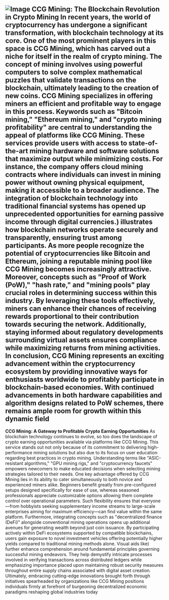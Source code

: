 
![Image](https://github.com/user-attachments/assets/4a25d116-2220-4385-b08e-f287af8fcbc4)
**CCG Mining: The Blockchain Revolution in Crypto Mining**
In recent years, the world of cryptocurrency has undergone a significant transformation, with blockchain technology at its core. One of the most prominent players in this space is CCG Mining, which has carved out a niche for itself in the realm of crypto mining. The concept of mining involves using powerful computers to solve complex mathematical puzzles that validate transactions on the blockchain, ultimately leading to the creation of new coins. CCG Mining specializes in offering miners an efficient and profitable way to engage in this process.
Keywords such as "Bitcoin mining," "Ethereum mining," and "crypto mining profitability" are central to understanding the appeal of platforms like CCG Mining. These services provide users with access to state-of-the-art mining hardware and software solutions that maximize output while minimizing costs. For instance, the company offers cloud mining contracts where individuals can invest in mining power without owning physical equipment, making it accessible to a broader audience.
The integration of blockchain technology into traditional financial systems has opened up unprecedented opportunities for earning passive income through digital currencies.) illustrates how blockchain networks operate securely and transparently, ensuring trust among participants. As more people recognize the potential of cryptocurrencies like Bitcoin and Ethereum, joining a reputable mining pool like CCG Mining becomes increasingly attractive.
Moreover, concepts such as "Proof of Work (PoW)," "hash rate," and "mining pools" play crucial roles in determining success within this industry. By leveraging these tools effectively, miners can enhance their chances of receiving rewards proportional to their contribution towards securing the network. Additionally, staying informed about regulatory developments surrounding virtual assets ensures compliance while maximizing returns from mining activities.
In conclusion, CCG Mining represents an exciting advancement within the cryptocurrency ecosystem by providing innovative ways for enthusiasts worldwide to profitably participate in blockchain-based economies. With continued advancements in both hardware capabilities and algorithm designs related to PoW schemes, there remains ample room for growth within this dynamic field 
---
**CCG Mining: A Gateway to Profitable Crypto Earning Opportunities**
As blockchain technology continues to evolve, so too does the landscape of crypto earning opportunities available via platforms like CCG Mining. This service stands out not only because of its commitment to delivering high-performance mining solutions but also due to its focus on user education regarding best practices in crypto mining. Understanding terms like "ASIC-resistant algorithms," "GPU mining rigs," and "cryptocurrency faucets" empowers newcomers to make educated decisions when selecting mining strategies tailored to their needs.
One key advantage offered by CCG Mining lies in its ability to cater simultaneously to both novice and experienced miners alike. Beginners benefit greatly from pre-configured setups designed specifically for ease of use, whereas seasoned professionals appreciate customizable options allowing them complete control over operational parameters. Such flexibility ensures that everyone—from hobbyists seeking supplementary income streams to large-scale enterprises aiming for maximum efficiency—can find value within the same platform.
Furthermore, integrating concepts such as "decentralized finance (DeFi)" alongside conventional mining operations opens up additional avenues for generating wealth beyond just coin issuance. By participating actively within DeFi ecosystems supported by compatible blockchains, users gain exposure to novel investment vehicles offering potentially higher yields compared to traditional mining methods alone.
Visual aids like) further enhance comprehension around fundamental principles governing successful mining endeavors. They help demystify intricate processes involved in verifying transactions across distributed ledgers while emphasizing importance placed upon maintaining robust security measures throughout entire supply chains associated with digital asset creation.
Ultimately, embracing cutting-edge innovations brought forth through initiatives spearheaded by organizations like CCG Mining positions individuals firmly at forefront of burgeoning decentralized economic paradigms reshaping global industries today
